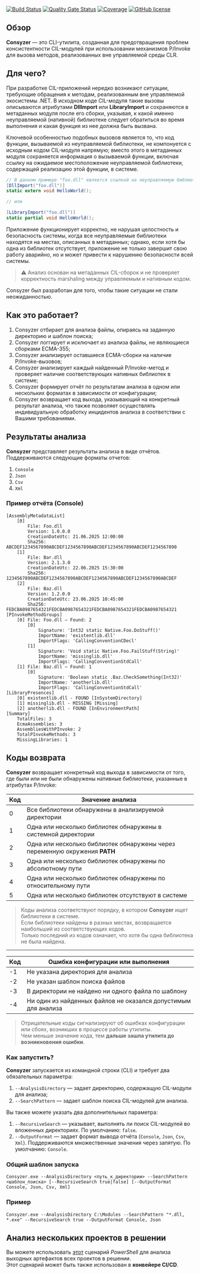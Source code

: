 [![Build Status](https://github.com/Maslinin/Consyzer/workflows/Build/badge.svg)](https://github.com/Maslinin/Consyzer/actions/workflows/build.yml) [![Quality Gate Status](https://sonarcloud.io/api/project_badges/measure?project=Maslinin_Consyzer&metric=alert_status)](https://sonarcloud.io/summary/new_code?id=Maslinin_Consyzer) [![Coverage](https://sonarcloud.io/api/project_badges/measure?project=Maslinin_Consyzer&metric=coverage)](https://sonarcloud.io/summary/new_code?id=Maslinin_Consyzer) [![GitHub license](https://badgen.net/github/license/Maslinin/Consyzer)](https://github.com/Maslinin/Consyzer/blob/master/LICENSE)

## Обзор
**Consyzer** — это CLI-утилита, созданная для предотвращения проблем консистентности CIL-модулей при использовании механизмов P/Invoke для вызова методов, реализованных вне управляемой среды CLR.

## Для чего?
При разработке CIL-приложений нередко возникают ситуации, требующие обращения к методам, реализованным вне управляемой экосистемы .NET. В исходном коде CIL-модуля такие вызовы описываются атрибутами **DllImport** или **LibraryImport** и сохраняются в метаданных модуля после его сборки, указывая, к какой именно неуправляемой (нативной) библиотеке следует обратиться во время выполнения и какая функция из нее должна быть вызвана.

Ключевой особенностью подобных вызовов является то,
что код функции, вызываемой из неуправляемой библиотеки, не компонуется с исходным кодом CIL-модуля напрямую;
вместо этого в метаданных модуля сохраняется информация о вызываемой функции, включая ссылку на ожидаемое местоположение неуправляемой библиотеки, содержащей реализацию этой функции, в системе.

```csharp
// В данном примере "foo.dll" является ссылкой на неуправляемую библиотеку, содержащую реализацию функции HelloWorld:
[DllImport("foo.dll")]
static extern void HelloWorld();

// или

[LibraryImport("foo.dll")]
static partial void HelloWorld();
```

Приложение функционирует корректно, не нарушая целостность и безопасность системы, когда все неуправляемые библиотеки находятся на местах, описанных в метаданных;
однако, если хотя бы одна из библиотек отсутствует, приложение не только завершит свою работу аварийно, но и может привести к нарушению безопасности всей системы.              

> ⚠️ Анализ основан на метаданных CIL-сборок и не проверяет корректность marshaling между управляемым и нативным кодом.

Consyzer был разработан для того, чтобы такие ситуации не стали неожиданностью.

## Как это работает?
1. Consyzer отбирает для анализа файлы, опираясь на заданную директорию и шаблон поиска;  
2. Consyzer логгирует и исключает из анализа файлы, не являющиеся сборками ECMA-355;
3. Consyzer анализирует оставшиеся ECMA-сборки на наличие P/Invoke-вызовов;
4. Consyzer анализирует каждый найденный P/Invoke-метод и проверяет наличие соответствующих нативных библиотек в системе;
5. Consyzer формирует отчёт по результатам анализа в одном или нескольких форматах в зависимости от конфигурации;
6. Consyzer возвращает код выхода, указывающий на конкретный результат анализа, что также позволяет осуществлять индивидуальную обработку инцидентов анализа в соответствии с Вашими требованиями.

## Результаты анализа
**Consyzer** представляет результаты анализа в виде отчётов.  
Поддерживаются следующие форматы отчетов:

1. `Console`
2. `Json`
3. `Csv`
4. `Xml`

### Пример отчёта (Console)
```
[AssemblyMetadataList]
    [0]
        File: Foo.dll
        Version: 1.0.0.0
        CreationDateUtc: 21.06.2025 12:00:00
        Sha256: ABCDEF1234567890ABCDEF1234567890ABCDEF1234567890ABCDEF1234567890
    [1]
        File: Bar.dll
        Version: 2.1.3.0
        CreationDateUtc: 22.06.2025 15:30:00
        Sha256: 1234567890ABCDEF1234567890ABCDEF1234567890ABCDEF1234567890ABCDEF
    [2]
        File: Baz.dll
        Version: 1.2.0.0
        CreationDateUtc: 23.06.2025 10:45:00
        Sha256: FEDCBA0987654321FEDCBA0987654321FEDCBA0987654321FEDCBA0987654321
[PInvokeMethodGroups]
    [0] File: Foo.dll — Found: 2
        [0]
            Signature: 'Int32 static Native.Foo.DoStuff()'
            ImportName: 'existentlib.dll'
            ImportFlags: 'CallingConventionCDecl'
        [1]
            Signature: 'Void static Native.Foo.FailStuff(String)'
            ImportName: 'missinglib.dll'
            ImportFlags: 'CallingConventionStdCall'
    [1] File: Baz.dll — Found: 1
        [0]
            Signature: 'Boolean static .Baz.CheckSomething(Int32)'
            ImportName: 'anotherlib.dll'
            ImportFlags: 'CallingConventionStdCall'
[LibraryPresences]
    [0] existentlib.dll - FOUND [InSystemDirectory]
    [1] missinglib.dll - MISSING [Missing]
    [2] anotherlib.dll - FOUND [InEnvironmentPath]
[Summary]
    TotalFiles: 3
    EcmaAssemblies: 3
    AssembliesWithPInvoke: 2
    TotalPInvokeMethods: 3
    MissingLibraries: 1
```

## Коды возврата
**Consyzer** возвращает конкретный код выхода в зависимости от того, где были или не были обнаружены нативные библиотеки, указанные в атрибутах P/Invoke:

| Код | Значение анализа                                                                              |
|-----|-----------------------------------------------------------------------------------------------|
| 0   | Все библиотеки обнаружены в анализируемой директории                                          |
| 1   | Одна или несколько библиотек обнаружены в системной директории                                |
| 2   | Одна или несколько библиотек обнаружены через переменную окружения **PATH**                   |
| 3   | Одна или несколько библиотек обнаружены по абсолютному пути                                   |
| 4   | Одна или несколько библиотек обнаружены по относительному пути                                |
| 5   | Одна или несколько библиотек отсутствуют в системе                                            |

> Коды анализа соответствуют порядку, в котором **Consyzer** ищет библиотеки в системе.  
> Если библиотеки найдены в разных местах, возвращается наибольший из соответствующих кодов.  
> Только последний из кодов означает, что хотя бы одна библиотека не была найдена.

---

| Код  | Ошибка конфигурации или выполнения                                                            |
|------|-----------------------------------------------------------------------------------------------|
| -1   | Не указана директория для анализа                                                             |
| -2   | Не указан шаблон поиска файлов                                                                |
| -3   | В директории не найдено ни одного файла по шаблону                                            |
| -4   | Ни один из найденных файлов не оказался допустимым для анализа                                |

> Отрицательные коды сигнализируют об ошибках конфигурации или сбоях, возникших в процессе работы утилиты.  
> Чем меньше значение кода, тем **дальше зашла утилита до возникновения ошибки**.


### Как запустить?
**Consyzer** запускается из командной строки (CLI) и требует два обязательных параметра:

1. `--AnalysisDirectory` — задает директорию, содержащую CIL-модули для анализа;
2. `--SearchPattern` — задает шаблон поиска CIL-модулей для анализа.

Вы также можете указать два дополнительных параметра:

1. `--RecursiveSearch` — указывает, выполнять ли поиск CIL-модулей во вложенных директориях. По умолчанию: `false`.
2. `--OutputFormat` — задает формат вывода отчёта (`Console`, `Json`, `Csv`, `Xml`). Поддерживаются множественные значения через запятую. По умолчанию: `Console`.

### Общий шаблон запуска
```
Consyzer.exe --AnalysisDirectory <путь_к_директории> --SearchPattern <шаблон_поиска> [--RecursiveSearch true|false] [--OutputFormat Console, Json, Csv, Xml]
```

### Пример
```
Consyzer.exe --AnalysisDirectory C:\Modules --SearchPattern "*.dll, *.exe" --RecursiveSearch true --OutputFormat Console, Json
```

## Анализ нескольких проектов в решении
Вы можете использовать [этот](https://github.com/Maslinin/Consyzer/blob/master/DevOps/Scripts/SolutionAnalyzer.ps1) сценарий *PowerShell* для анализа выходных артефактов всех проектов в решении.  
Этот сценарий может быть также использован в **конвейере CI/CD**.